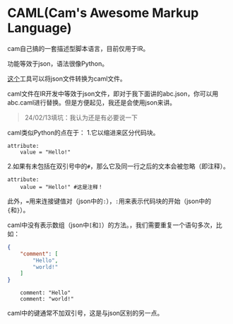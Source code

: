 # CAML(Cam's Awesome Markup Language)
cam自己搞的一套描述型脚本语言，目前仅用于IR。

功能等效于json，语法很像Python。

[这个](https://teamopenindustry.cc/caml/)工具可以将json文件转换为caml文件。

caml文件在IR开发中等效于json文件，即对于我下面讲的abc.json，你可以用abc.caml进行替换。但是方便起见，我还是会使用json来讲。

> 24/02/13填坑：我认为还是有必要说一下


caml类似Python的点在于：
1.它以缩进来区分代码块。
```caml
attribute:
    value = "Hello!"
```
2.如果有未包括在双引号中的`#`，那么它及同一行之后的文本会被忽略（即注释）。
```caml
attribute:
    value = "Hello!" #这是注释！
```

此外，`=`用来连接键值对（json中的`:`），`:`用来表示代码块的开始（json中的`{`和`}`）。

caml中没有表示数组（json中`[`和`]`）的方法。，我们需要重复一个语句多次，比如：
```json
{
    "comment": [
        "Hello",
        "world!"
    ]
}
```
```caml
    comment: "Hello"
    comment: "world!"
```
caml中的键通常不加双引号，这是与json区别的另一点。